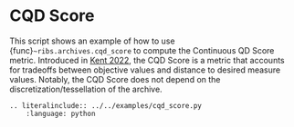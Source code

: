 # CQD Score

This script shows an example of how to use {func}`~ribs.archives.cqd_score` to
compute the Continuous QD Score metric. Introduced in
[Kent 2022](https://dl.acm.org/doi/10.1145/3520304.3534018), the CQD Score is a
metric that accounts for tradeoffs between objective values and distance to
desired measure values. Notably, the CQD Score does not depend on the
discretization/tessellation of the archive.

```{eval-rst}
.. literalinclude:: ../../examples/cqd_score.py
    :language: python
```
